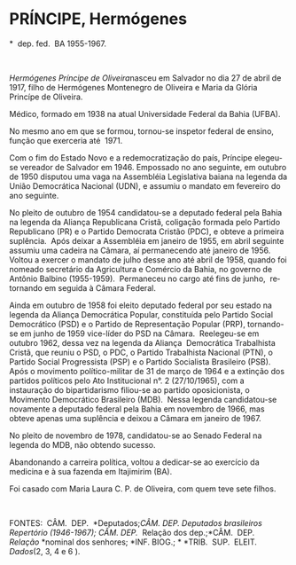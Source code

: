 PRÍNCIPE, Hermógenes
====================

\*  dep. fed.  BA 1955-1967.

 

*Hermógenes Príncipe de Oliveira*nasceu em Salvador no dia 27 de abril
de 1917, filho de Hermógenes Montenegro de Oliveira e Maria da Glória
Princípe de Oliveira.

Médico, formado em 1938 na atual Universidade Federal da Bahia (UFBA).

No mesmo ano em que se formou, tornou-se inspetor federal de ensino, 
função que exerceria até  1971.

Com o fim do Estado Novo e a redemocratização do país, Príncipe
elegeu-se vereador de Salvador em 1946. Empossado no ano seguinte, em
outubro de 1950 disputou uma vaga na Assembléia Legislativa baiana na
legenda da União De­mocrática Nacional (UDN), e assumiu o mandato em
fevereiro do ano seguinte.

No pleito de outubro de 1954 candida­tou-se a deputado federal pela
Bahia na le­genda da Aliança Republicana Cristã, coliga­ção formada pelo
Partido Republicano (PR) e o Partido Democrata Cristão (PDC), e ob­teve
a primeira suplência.  Após deixar a As­sembléia em janeiro de 1955, em
abril se­guinte assumiu uma cadeira na Câmara, aí permanecendo até
janeiro de 1956.  Voltou a exercer o mandato de julho desse ano até
abril de 1958, quando foi nomeado secretá­rio da Agricultura e Comércio
da Bahia, no governo de Antônio Balbino (1955-1959).  Permaneceu no
cargo até fins de junho,  re­tornando em seguida à Câmara Federal.

Ainda em outubro de 1958 foi eleito de­putado federal por seu estado na
legenda da Aliança Democrática Popular, constituída pelo Partido Social
Democrático (PSD) e o Partido de Representação Popular (PRP),
tornando-se em junho de 1959 vice-líder do PSD na Câmara.  Reelegeu-se
em outubro 1962, dessa vez na legenda da Aliança  Democrática
Trabalhista Cristã, que reuniu o PSD, o PDC, o Partido Trabalhista
Nacional (PTN), o Partido Social Progressista (PSP) e o Partido
Socialista Brasileiro (PSB).  Após o movimento político-militar de 31 de
março de 1964 e a extinção dos partidos políticos pe­lo Ato
Institucional n°. 2 (27/10/1965), com a instauração do bipartidarismo
filiou-se ao partido oposicionista, o Movimento Demo­crático Brasileiro
(MDB).  Nessa legenda can­didatou-se novamente a deputado federal pe­la
Bahia em novembro de 1966, mas obteve apenas uma suplência e deixou a
Câmara em janeiro de 1967.

No pleito de novembro de 1978, candidatou-se ao Senado Federal na
legenda do MDB, não obtendo sucesso.

Abandonando a carreira política, voltou a dedicar-se ao exercício da
medicina e à sua fazenda em Itajimirim (BA).

Foi casado com Maria Laura C. P. de Oliveira, com quem teve sete filhos.

 

FONTES:  CÂM.  DEP.  *Deputados;*CÂM. DEP. *Deputados brasileiros
Repertório* (1946-1967); CÂM. DEP.*  Relação dos dep.;*CÂM.  DEP. 
*Relação* *nominal dos senhores; *INF. BIOG.; * *TRIB.  SUP.  ELEIT.
*Dados*(2, 3, 4 e 6 ).
